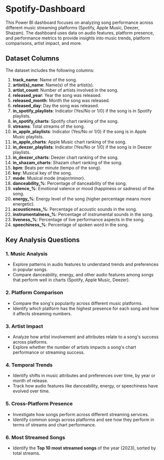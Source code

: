 # **Spotify-Dashboard**
This Power BI dashboard focuses on analyzing song performance across different music streaming platforms (Spotify, Apple Music, Deezer, Shazam). The dashboard uses data on audio features, platform presence, and performance metrics to provide insights into music trends, platform comparisons, artist impact, and more.

## **Dataset Columns**
The dataset includes the following columns:
1. **track_name**: Name of the song.
2. **artist(s)_name**: Name(s) of the artist(s).
3. **artist_count**: Number of artists involved in the song.
4. **released_year**: Year the song was released.
5. **released_month**: Month the song was released.
6. **released_day**: Day the song was released.
7. **in_spotify_playlists**: Indicator (Yes/No or 1/0) if the song is in Spotify playlists.
8. **in_spotify_charts**: Spotify chart ranking of the song.
9. **streams**: Total streams of the song.
10. **in_apple_playlists**: Indicator (Yes/No or 1/0) if the song is in Apple Music playlists.
11. **in_apple_charts**: Apple Music chart ranking of the song.
12. **in_deezer_playlists**: Indicator (Yes/No or 1/0) if the song is in Deezer playlists.
13. **in_deezer_charts**: Deezer chart ranking of the song.
14. **in_shazam_charts**: Shazam chart ranking of the song.
15. **bpm**: Beats per minute (tempo of the song).
16. **key**: Musical key of the song.
17. **mode**: Musical mode (major/minor).
18. **danceability_%**: Percentage of danceability of the song.
19. **valence_%**: Emotional valence or mood (happiness or sadness) of the song.
20. **energy_%**: Energy level of the song (higher percentage means more energetic).
21. **acousticness_%**: Percentage of acoustic sounds in the song.
22. **instrumentalness_%**: Percentage of instrumental sounds in the song.
23. **liveness_%**: Percentage of live performance aspects in the song.
24. **speechiness_%**: Percentage of spoken word in the song.

## **Key Analysis Questions**
### 1. **Music Analysis**
   - Explore patterns in audio features to understand trends and preferences in popular songs.
   - Compare danceability, energy, and other audio features among songs that perform well in charts (Spotify, Apple Music, Deezer).

### 2. **Platform Comparison**
   - Compare the song's popularity across different music platforms.
   - Identify which platform has the highest presence for each song and how it affects streaming numbers.

### 3. **Artist Impact**
   - Analyze how artist involvement and attributes relate to a song's success across platforms.
   - Explore whether the number of artists impacts a song's chart performance or streaming success.

### 4. **Temporal Trends**
   - Identify shifts in music attributes and preferences over time, by year or month of release.
   - Track how audio features like danceability, energy, or speechiness have evolved over time.

### 5. **Cross-Platform Presence**
   - Investigate how songs perform across different streaming services.
   - Identify common songs across platforms and see how they perform in terms of streams and chart performance.

### 6. **Most Streamed Songs**
   - Identify the **Top 10 most streamed songs** of the year (2023), sorted by total streams.
   
